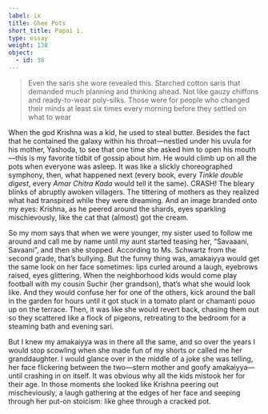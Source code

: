 ```yaml
---
label: ix
title: Ghee Pots
short_title: Papai i.
type: essay
weight: 138       
object:
  - id: 38
---
```


> Even the saris she wore revealed this. Starched cotton saris that demanded much planning and thinking ahead. Not like gauzy chiffons and ready-to-wear poly-silks. Those were for people who changed their minds at least six times every morning before they settled on what to wear

When the god Krishna was a kid, he used to steal butter. Besides the fact that he contained the galaxy within his throat—nestled under his uvula for his mother, Yashoda, to see that one time she asked him to open his mouth—this is my favorite tidbit of gossip about him. He would climb up on all the pots when everyone was asleep. It was like a slickly choreographed symphony, then, what happened next (every book, every *Tinkle double digest*, every *Amar Chitra Kada* would tell it the same). CRASH! The bleary blinks of abruptly awoken villagers. The tittering of mothers as they realized what had transpired while they were dreaming. And an image branded onto my eyes: Krishna, as he peered around the shards, eyes sparkling mischievously, like the cat that (almost) got the cream.

So my mom says that when we were younger, my sister used to follow me around and call me by name until my aunt started teasing her, “Savaaani, Savaani”, and then she stopped. According to Ms. Schwartz from the second grade, that’s bullying. But the funny thing was, amakaiyya would get the same look on her face sometimes: lips curled around a laugh, eyebrows raised, eyes glittering. When the neighborhood kids would come play football with my cousin Suchir (her grandson), that’s what she would look like. And they would confuse her for one of the others, kick around the ball in the garden for hours until it got stuck in a tomato plant or chamanti pouo up on the terrace. Then, it was like she would revert back, chasing them out so they scattered like a flock of pigeons, retreating to the bedroom for a steaming bath and evening sari.

But I knew my amakaiyya was in there all the same, and so over the years I would stop scowling when she made fun of my shorts or called me her granddaughter. I would glance over in the middle of a joke she was telling, her face flickering between the two—stern mother and goofy amakaiyya—until crashing in on itself. It was obvious why all the kids mistook her for their age. In those moments she looked like Krishna peering out mischeviously, a laugh gathering at the edges of her face and seeping through her put-on stoicism: like ghee through a cracked pot.

